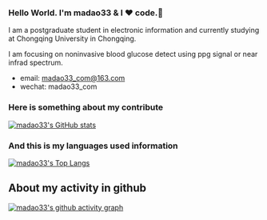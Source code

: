 ### Hello World. I'm madao33 & I ❤️ code.👋

I am a postgraduate student in electronic information and currently studying at Chongqing University in Chongqing.

I am focusing on noninvasive blood glucose detect using ppg signal or near infrad spectrum.

* email: <madao33_com@163.com>
* wechat: madao33_com

### Here is something about my contribute

[![madao33's GitHub stats](https://github-readme-stats.vercel.app/api?username=madao33&theme=onedark)](https://github.com/anuraghazra/github-readme-stats)

### And this is my languages used information

[![madao33's Top Langs](https://github-readme-stats.vercel.app/api/top-langs/?username=madao33)](https://github.com/anuraghazra/github-readme-stats)

## About my activity in github

[![madao33's github activity graph](https://activity-graph.herokuapp.com/graph?username=madao33&theme=dracula)](https://github.com/ashutosh00710/github-readme-activity-graph)
